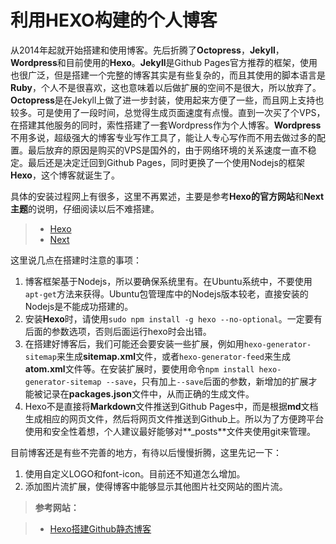 # 利用HEXO构建的个人博客
从2014年起就开始搭建和使用博客。先后折腾了**Octopress**，**Jekyll**，**Wordpress**和目前使用的**Hexo**。**Jekyll**是Github Pages官方推荐的框架，使用也很广泛，但是搭建一个完整的博客其实是有些复杂的，而且其使用的脚本语言是**Ruby**，个人不是很喜欢，这也意味着以后做扩展的空间不是很大，所以放弃了。**Octopress**是在Jekyll上做了进一步封装，使用起来方便了一些，而且网上支持也较多。可是使用了一段时间，总觉得生成页面速度有点慢。直到一次买了个VPS，在搭建其他服务的同时，索性搭建了一套Wordpress作为个人博客。**Wordpress**不用多说，超级强大的博客专业写作工具了，能让人专心写作而不用去做过多的配置。最后放弃的原因是购买的VPS是国外的，由于网络环境的关系速度一直不稳定。最后还是决定迁回到Github Pages，同时更换了一个使用Nodejs的框架**Hexo**，这个博客就诞生了。

具体的安装过程网上有很多，这里不再累述，主要是参考**Hexo的官方网站**和**Next主题**的说明，仔细阅读以后不难搭建。
>* [Hexo](https://hexo.io/)
>* [Next](http://theme-next.iissnan.com/)

这里说几点在搭建时注意的事项：

1. 博客框架基于Nodejs，所以要确保系统里有。在Ubuntu系统中，不要使用`apt-get`方法来获得。Ubuntu包管理库中的Nodejs版本较老，直接安装的Nodejs是不能成功搭建的。
2. 安装**Hexo**时，请使用`sudo npm install -g hexo --no-optional`。一定要有后面的参数选项，否则后面运行hexo时会出错。
3. 在搭建好博客后，我们可能还会要安装一些扩展，例如用`hexo-generator-sitemap`来生成**sitemap.xml**文件，或者`hexo-generator-feed`来生成**atom.xml**文件等。在安装扩展时，要使用命令`npm install hexo-generator-sitemap --save`，只有加上`--save`后面的参数，新增加的扩展才能被记录在**packages.json**文件中，从而正确的生成文件。
4. Hexo不是直接将**Markdown**文件推送到Github Pages中，而是根据**md**文档生成相应的网页文件，然后将网页文件推送到Github上。所以为了方便跨平台使用和安全性着想，个人建议最好能够对**_posts**文件夹使用git来管理。

目前博客还是有些不完善的地方，有待以后慢慢折腾，这里先记一下：

1. 使用自定义LOGO和font-icon。目前还不知道怎么增加。
2. 添加图片流扩展，使得博客中能够显示其他图片社交网站的图片流。

>**参考网站：**

>* [Hexo搭建Github静态博客](http://www.cnblogs.com/zhcncn/p/4097881.html)
